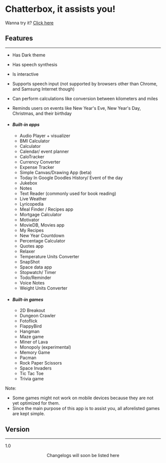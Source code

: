 ﻿# Chatterbox, it assists you!

Wanna try it? [Click here](https://abbaskhurram255.github.io/Chatterbox/)

## Features

* * *

*   Has Dark theme
*   Has speech synthesis
*   Is interactive
*   Supports speech input (not supported by browsers other than Chrome, and Samsung Internet though)
*   Can perform calculations like conversion between kilometers and miles
*   Reminds users on events like New Year's Eve, New Year's Day, Christmas, and their birthday

*   #### _Built-in apps_

    *   Audio Player + visualizer
    *   BMI Calculator
    *   Calculator
    *   Calendar/ event planner
    *   CaloTracker
    *   Currency Converter
    *   Expense Tracker
    *   Simple Canvas/Drawing App (beta)
    *   Today In Google Doodles History/ Event of the day
    *   Jukebox
    *   Notes
    *   Text Reader (commonly used for book reading)
    *   Live Weather
    *   Lyricopedia
    *   Meal Finder / Recipes app
    *   Mortgage Calculator
    *   Motivator
    *   MovieDB, Movies app
    *   My Recipes
    *   New Year Countdown
    *   Percentage Calculator
    *   Quotes app
    *   Relaxer
    *   Temperature Units Converter
    *   SnapShot
    *   Space data app
    *   Stopwatch/ Timer
    *   Todo/Reminder
    *   Voice Notes
    *   Weight Units Converter
*   #### _Built-in games_

    *   2D Breakout
    *   Dungeon Crawler
    *   Fotoflick
    *   FlappyBird
    *   Hangman
    *   Maze game
    *   Miner of Lava
    *   Monopoly (experimental)
    *   Memory Game
    *   Pacman
    *   Rock Paper Scissors
    *   Space Invaders
    *   Tic Tac Toe
    *   Trivia game

Note:

*   Some games might not work on mobile devices because they are not yet optimized for them.
*   Since the main purpose of this app is to assist you, all aforelisted games are kept simple.

## Version

* * *

1.0  

<center>Changelogs will soon be listed here</center>
